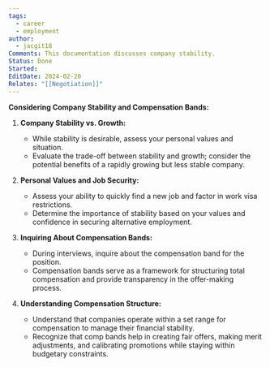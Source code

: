 ```yaml
---
tags:
  - career
  - employment
author:
  - jacgit18
Comments: This documentation discusses company stability.
Status: Done
Started: 
EditDate: 2024-02-20
Relates: "[[Negotiation]]"
---
```

**Considering Company Stability and Compensation Bands:**

1. **Company Stability vs. Growth:**
   - While stability is desirable, assess your personal values and situation.
   - Evaluate the trade-off between stability and growth; consider the potential benefits of a rapidly growing but less stable company.

2. **Personal Values and Job Security:**
   - Assess your ability to quickly find a new job and factor in work visa restrictions.
   - Determine the importance of stability based on your values and confidence in securing alternative employment.

3. **Inquiring About Compensation Bands:**
   - During interviews, inquire about the compensation band for the position.
   - Compensation bands serve as a framework for structuring total compensation and provide transparency in the offer-making process.

4. **Understanding Compensation Structure:**
   - Understand that companies operate within a set range for compensation to manage their financial stability.
   - Recognize that comp bands help in creating fair offers, making merit adjustments, and calibrating promotions while staying within budgetary constraints.
